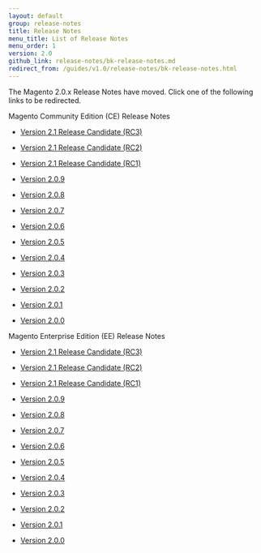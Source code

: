```yaml
---
layout: default
group: release-notes
title: Release Notes
menu_title: List of Release Notes
menu_order: 1
version: 2.0
github_link: release-notes/bk-release-notes.md
redirect_from: /guides/v1.0/release-notes/bk-release-notes.html
---
```


The Magento 2.0.x Release Notes have moved. Click one of the following links to be redirected.


Magento Community Edition (CE) Release Notes

*  <a href="{{page.baseurl}}release-notes/ReleaseNotes2.1_RC3CE.html" target="_blank">Version 2.1 Release Candidate (RC3)</a>


*  <a href="{{page.baseurl}}release-notes/ReleaseNotes2.1_RC2CE.html" target="_blank">Version 2.1 Release Candidate (RC2)</a>


*  <a href="{{page.baseurl}}release-notes/ReleaseNotes2.1_RC1CE.html" target="_blank">Version 2.1 Release Candidate (RC1)</a>

*  <a href="{{page.baseurl}}release-notes/ReleaseNotes2.0.9CE.html" target="_blank">Version 2.0.9</a>


*  <a href="{{page.baseurl}}release-notes/ReleaseNotes2.0.8CE.html" target="_blank">Version 2.0.8</a>


*  <a href="{{page.baseurl}}release-notes/ReleaseNotes2.0.7CE.html" target="_blank">Version 2.0.7</a>

*  <a href="{{page.baseurl}}release-notes/ReleaseNotes2.0.6CE.html" target="_blank">Version 2.0.6</a>

*  <a href="{{page.baseurl}}release-notes/ReleaseNotes2.0.5CE.html" target="_blank">Version 2.0.5</a>

*   <a href="{{page.baseurl}}release-notes/ReleaseNotes2.0.4CE.html" target="_blank">Version 2.0.4</a>

*   <a href="{{page.baseurl}}release-notes/ReleaseNotes2.0.3CE.html" target="_blank">Version 2.0.3</a>

*   <a href="http://docs.magento.com/m2/ce/user_guide/magento/release-notes-ce-2.0.2.html" target="_blank">Version 2.0.2</a>

*   <a href="http://docs.magento.com/m2/ce/user_guide/magento/release-notes-ce-2.0.1.html" target="_blank">Version 2.0.1</a>

*   <a href="http://docs.magento.com/m2/ce/user_guide/magento/release-notes-ce-2.0.html" target="_blank">Version 2.0.0</a>



Magento Enterprise Edition (EE) Release Notes

*  <a href="{{page.baseurl}}release-notes/ReleaseNotes2.1_RC3EE.html" target="_blank">Version 2.1 Release Candidate (RC3)</a>


*  <a href="{{page.baseurl}}release-notes/ReleaseNotes2.1_RC2EE.html" target="_blank">Version 2.1 Release Candidate (RC2)</a>

*  <a href="{{page.baseurl}}release-notes/ReleaseNotes2.1_RC1EE.html" target="_blank">Version 2.1 Release Candidate (RC1)</a>

*   <a href="{{page.baseurl}}release-notes/ReleaseNotes2.0.9EE.html" target="_blank">Version 2.0.9</a>


*   <a href="{{page.baseurl}}release-notes/ReleaseNotes2.0.8EE.html" target="_blank">Version 2.0.8</a>


*   <a href="{{page.baseurl}}release-notes/ReleaseNotes2.0.7EE.html" target="_blank">Version 2.0.7</a>

*   <a href="{{page.baseurl}}release-notes/ReleaseNotes2.0.6EE.html" target="_blank">Version 2.0.6</a>

*   <a href="{{page.baseurl}}release-notes/ReleaseNotes2.0.5EE.html" target="_blank">Version 2.0.5</a>

*   <a href="{{page.baseurl}}release-notes/ReleaseNotes2.0.4EE.html" target="_blank">Version 2.0.4</a>

*   <a href="{{page.baseurl}}release-notes/ReleaseNotes2.0.3EE.html" target="_blank">Version 2.0.3</a>

*   <a href="http://docs.magento.com/m2/ee/user_guide/magento/release-notes-ee-2.0.2.html" target="_blank">Version 2.0.2</a>

*   <a href="http://docs.magento.com/m2/ee/user_guide/magento/release-notes-ee-2.0.1.html" target="_blank">Version 2.0.1</a>


*   <a href="http://docs.magento.com/m2/ee/user_guide/magento/release-notes-ee-2.0.html" target="_blank">Version 2.0.0</a>
